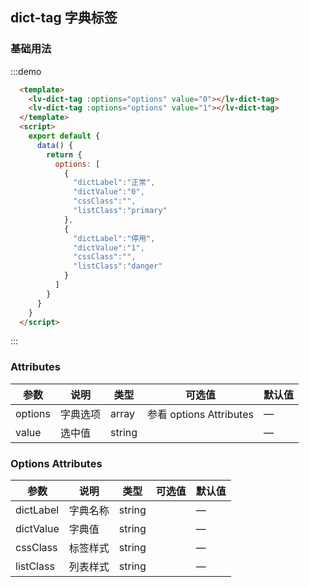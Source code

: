 ## dict-tag 字典标签

### 基础用法

:::demo 
```html
  <template>
    <lv-dict-tag :options="options" value="0"></lv-dict-tag>
    <lv-dict-tag :options="options" value="1"></lv-dict-tag>
  </template>
  <script>
    export default {
      data() {
        return {
          options: [
            {
              "dictLabel":"正常",
              "dictValue":"0",
              "cssClass":"",
              "listClass":"primary"
            },
            {
              "dictLabel":"停用",
              "dictValue":"1",
              "cssClass":"",
              "listClass":"danger"
            }
          ]
        }
      }
    }
  </script>
```
:::

### Attributes

| 参数        | 说明           | 类型    | 可选值                                             | 默认值 |
| ----------- | -------------- | ------- | -------------------------------------------------- | ------ |
| options     | 字典选项       | array  |     参看  options Attributes                         | —      |
| value       | 选中值         | string  |                                                    | —      |


### Options Attributes

| 参数        | 说明           | 类型    | 可选值                                             | 默认值 |
| ----------- | -------------- | ------- | -------------------------------------------------- | ------ |
| dictLabel   | 字典名称       | string  |                                                     | —      |
| dictValue   | 字典值         | string  |                                                     | —      |
| cssClass    | 标签样式       | string  |                                                     | —      |
| listClass   | 列表样式       | string  |                                                     | —      |